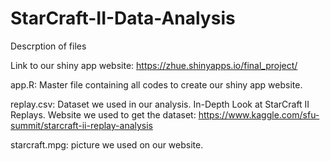 # StarCraft-II-Data-Analysis


Descrption of files

Link to our shiny app website: https://zhue.shinyapps.io/final_project/

app.R: Master file containing all codes to create our shiny app website.

replay.csv: Dataset we used in our analysis. In-Depth Look at StarCraft II Replays. Website we used to get the dataset: https://www.kaggle.com/sfu-summit/starcraft-ii-replay-analysis

starcraft.mpg: picture we used on our website.

